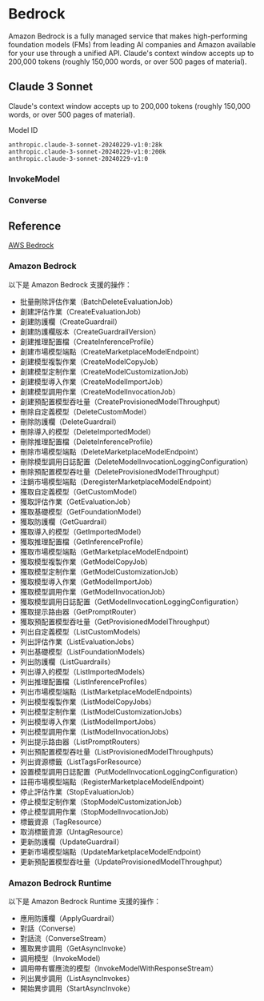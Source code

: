 # Bedrock

Amazon Bedrock is a fully managed service that makes high-performing foundation models (FMs) from leading AI companies and Amazon available for your use through a unified API.
Claude's context window accepts up to 200,000 tokens (roughly 150,000 words, or over 500 pages of material).

## Claude 3 Sonnet

Claude's context window accepts up to 200,000 tokens (roughly 150,000 words, or over 500 pages of material).

Model ID

```
anthropic.claude-3-sonnet-20240229-v1:0:28k
anthropic.claude-3-sonnet-20240229-v1:0:200k
anthropic.claude-3-sonnet-20240229-v1:0
```

### InvokeModel

### Converse

## Reference

[AWS Bedrock](https://docs.aws.amazon.com/bedrock/latest/userguide/what-is-bedrock.html)

### Amazon Bedrock

以下是 Amazon Bedrock 支援的操作：

- 批量刪除評估作業（BatchDeleteEvaluationJob）
- 創建評估作業（CreateEvaluationJob）
- 創建防護欄（CreateGuardrail）
- 創建防護欄版本（CreateGuardrailVersion）
- 創建推理配置檔（CreateInferenceProfile）
- 創建市場模型端點（CreateMarketplaceModelEndpoint）
- 創建模型複製作業（CreateModelCopyJob）
- 創建模型定制作業（CreateModelCustomizationJob）
- 創建模型導入作業（CreateModelImportJob）
- 創建模型調用作業（CreateModelInvocationJob）
- 創建預配置模型吞吐量（CreateProvisionedModelThroughput）
- 刪除自定義模型（DeleteCustomModel）
- 刪除防護欄（DeleteGuardrail）
- 刪除導入的模型（DeleteImportedModel）
- 刪除推理配置檔（DeleteInferenceProfile）
- 刪除市場模型端點（DeleteMarketplaceModelEndpoint）
- 刪除模型調用日誌配置（DeleteModelInvocationLoggingConfiguration）
- 刪除預配置模型吞吐量（DeleteProvisionedModelThroughput）
- 注銷市場模型端點（DeregisterMarketplaceModelEndpoint）
- 獲取自定義模型（GetCustomModel）
- 獲取評估作業（GetEvaluationJob）
- 獲取基礎模型（GetFoundationModel）
- 獲取防護欄（GetGuardrail）
- 獲取導入的模型（GetImportedModel）
- 獲取推理配置檔（GetInferenceProfile）
- 獲取市場模型端點（GetMarketplaceModelEndpoint）
- 獲取模型複製作業（GetModelCopyJob）
- 獲取模型定制作業（GetModelCustomizationJob）
- 獲取模型導入作業（GetModelImportJob）
- 獲取模型調用作業（GetModelInvocationJob）
- 獲取模型調用日誌配置（GetModelInvocationLoggingConfiguration）
- 獲取提示路由器（GetPromptRouter）
- 獲取預配置模型吞吐量（GetProvisionedModelThroughput）
- 列出自定義模型（ListCustomModels）
- 列出評估作業（ListEvaluationJobs）
- 列出基礎模型（ListFoundationModels）
- 列出防護欄（ListGuardrails）
- 列出導入的模型（ListImportedModels）
- 列出推理配置檔（ListInferenceProfiles）
- 列出市場模型端點（ListMarketplaceModelEndpoints）
- 列出模型複製作業（ListModelCopyJobs）
- 列出模型定制作業（ListModelCustomizationJobs）
- 列出模型導入作業（ListModelImportJobs）
- 列出模型調用作業（ListModelInvocationJobs）
- 列出提示路由器（ListPromptRouters）
- 列出預配置模型吞吐量（ListProvisionedModelThroughputs）
- 列出資源標籤（ListTagsForResource）
- 設置模型調用日誌配置（PutModelInvocationLoggingConfiguration）
- 註冊市場模型端點（RegisterMarketplaceModelEndpoint）
- 停止評估作業（StopEvaluationJob）
- 停止模型定制作業（StopModelCustomizationJob）
- 停止模型調用作業（StopModelInvocationJob）
- 標籤資源（TagResource）
- 取消標籤資源（UntagResource）
- 更新防護欄（UpdateGuardrail）
- 更新市場模型端點（UpdateMarketplaceModelEndpoint）
- 更新預配置模型吞吐量（UpdateProvisionedModelThroughput）

### Amazon Bedrock Runtime

以下是 Amazon Bedrock Runtime 支援的操作：

- 應用防護欄（ApplyGuardrail）
- 對話（Converse）
- 對話流（ConverseStream）
- 獲取異步調用（GetAsyncInvoke）
- 調用模型（InvokeModel）
- 調用帶有響應流的模型（InvokeModelWithResponseStream）
- 列出異步調用（ListAsyncInvokes）
- 開始異步調用（StartAsyncInvoke）
